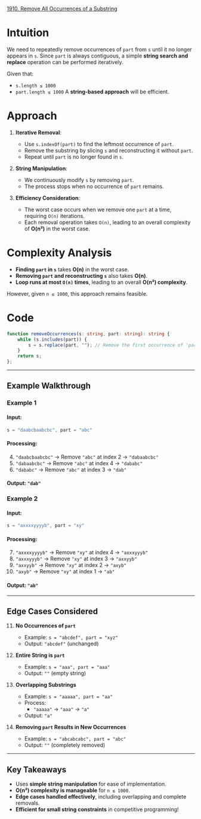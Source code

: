 [1910. Remove All Occurrences of a Substring](https://leetcode.com/problems/remove-all-occurrences-of-a-substring/)

# Intuition

We need to repeatedly remove occurrences of `part` from `s` until it no longer appears in `s`. Since `part` is always contiguous, a simple **string search and replace** operation can be performed iteratively.

Given that:
- `s.length ≤ 1000`
- `part.length ≤ 1000` A **string-based approach** will be efficient.

# Approach

1. **Iterative Removal**:
    - Use `s.indexOf(part)` to find the leftmost occurrence of `part`.
    - Remove the substring by slicing `s` and reconstructing it without `part`.
    - Repeat until `part` is no longer found in `s`.
	
2. **String Manipulation**:
    - We continuously modify `s` by removing `part`.
    - The process stops when no occurrence of `part` remains.
	
3. **Efficiency Consideration**:
    - The worst case occurs when we remove one `part` at a time, requiring `O(n)` iterations.
    - Each removal operation takes `O(n)`, leading to an overall complexity of **O(n²)** in the worst case.

# Complexity Analysis

- **Finding `part` in `s`** takes **O(n)** in the worst case.
- **Removing `part` and reconstructing `s`** also takes **O(n)**.
- **Loop runs at most `O(n)` times**, leading to an overall **O(n²) complexity**.

However, given `n ≤ 1000`, this approach remains feasible.

# Code

```typescript
function removeOccurrences(s: string, part: string): string {
    while (s.includes(part)) {
        s = s.replace(part, ""); // Remove the first occurrence of 'part'
    }
    return s;
};

```

---

## **Example Walkthrough**

### **Example 1**

#### **Input:**

```typescript
s = "daabcbaabcbc", part = "abc"
```

#### **Processing:**

4. `"daabcbaabcbc"` → Remove `"abc"` at index 2 → `"dabaabcbc"`
5. `"dabaabcbc"` → Remove `"abc"` at index 4 → `"dababc"`
6. `"dababc"` → Remove `"abc"` at index 3 → `"dab"`

#### **Output:** `"dab"`

### **Example 2**

#### **Input:**

```typescript
s = "axxxxyyyyb", part = "xy"
```

#### **Processing:**

7. `"axxxxyyyyb"` → Remove `"xy"` at index 4 → `"axxxyyyb"`
8. `"axxxyyyb"` → Remove `"xy"` at index 3 → `"axxyyb"`
9. `"axxyyb"` → Remove `"xy"` at index 2 → `"axyb"`
10. `"axyb"` → Remove `"xy"` at index 1 → `"ab"`

#### **Output:** `"ab"`

---

## **Edge Cases Considered**

11. **No Occurrences of `part`**
    
    - Example: `s = "abcdef", part = "xyz"`
    - Output: `"abcdef"` (unchanged)
12. **Entire String is `part`**
    
    - Example: `s = "aaa", part = "aaa"`
    - Output: `""` (empty string)
13. **Overlapping Substrings**
    
    - Example: `s = "aaaaa", part = "aa"`
    - Process:
        - `"aaaaa"` → `"aaa"` → `"a"`
    - Output: `"a"`
14. **Removing `part` Results in New Occurrences**
    
    - Example: `s = "abcabcabc", part = "abc"`
    - Output: `""` (completely removed)

---

## **Key Takeaways**

- Uses **simple string manipulation** for ease of implementation.  
- **O(n²) complexity is manageable** for `n ≤ 1000`.  
- **Edge cases handled effectively**, including overlapping and complete removals.  
- **Efficient for small string constraints** in competitive programming!